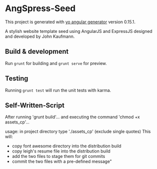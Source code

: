 # AngSpress-Seed

This project is generated with [yo angular generator](https://github.com/yeoman/generator-angular)
version 0.15.1.

A stylish website template seed using AngularJS and ExpressJS designed and developed by John Kaufmann.

## Build & development

Run `grunt` for building and `grunt serve` for preview.

## Testing

Running `grunt test` will run the unit tests with karma.

## Self-Written-Script

After running 'grunt build'...
and executing the command 'chmod +x assets_cp'...

usage: in project directory type './assets_cp' (exclude single quotes)
This will:
  * copy font awesome directory into the distribution build
  * copy leigh's resume file into the distribution build
  * add the two files to stage them for git commits
  * commit the two files with a pre-defined message"
